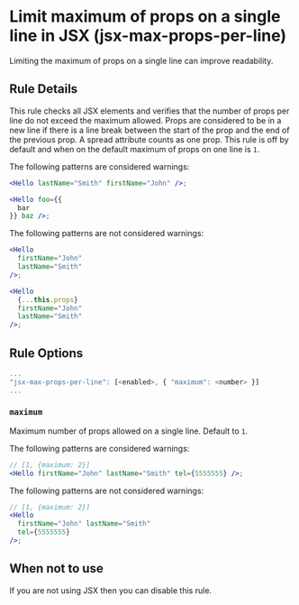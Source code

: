 # Limit maximum of props on a single line in JSX (jsx-max-props-per-line)

Limiting the maximum of props on a single line can improve readability.

## Rule Details

This rule checks all JSX elements and verifies that the number of props per line do not exceed the maximum allowed. Props are considered to be in a new line if there is a line break between the start of the prop and the end of the previous prop. A spread attribute counts as one prop. This rule is off by default and when on the default maximum of props on one line is `1`.

The following patterns are considered warnings:

```jsx
<Hello lastName="Smith" firstName="John" />;

<Hello foo={{
  bar
}} baz />;
```

The following patterns are not considered warnings:

```jsx
<Hello
  firstName="John"
  lastName="Smith"
/>;

<Hello
  {...this.props}
  firstName="John"
  lastName="Smith"
/>;
```

## Rule Options

```js
...
"jsx-max-props-per-line": [<enabled>, { "maximum": <number> }]
...
```

### `maximum`

Maximum number of props allowed on a single line. Default to `1`.

The following patterns are considered warnings:

```jsx
// [1, {maximum: 2}]
<Hello firstName="John" lastName="Smith" tel={5555555} />;
```

The following patterns are not considered warnings:

```jsx
// [1, {maximum: 2}]
<Hello
  firstName="John" lastName="Smith"
  tel={5555555}
/>;
```

## When not to use

If you are not using JSX then you can disable this rule.
